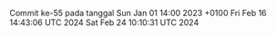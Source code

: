 Commit ke-55 pada tanggal Sun Jan 01 14:00 2023 +0100
Fri Feb 16 14:43:06 UTC 2024
Sat Feb 24 10:10:31 UTC 2024
